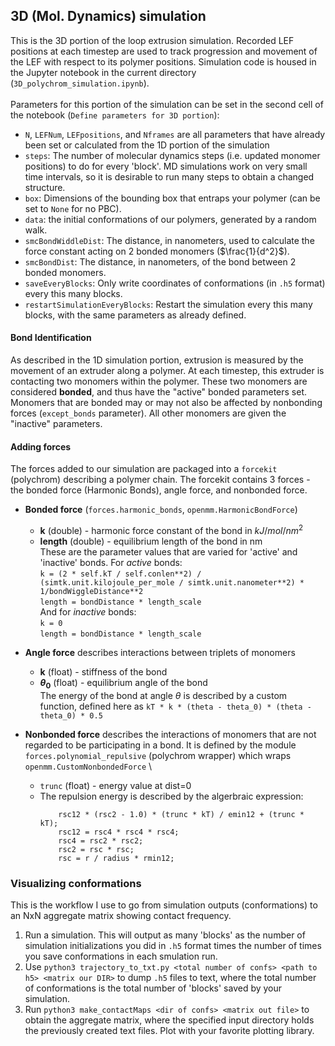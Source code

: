 ## 3D (Mol. Dynamics) simulation
This is the 3D portion of the loop extrusion simulation. Recorded LEF positions at each timestep are used to track progression and movement of the LEF with respect to its polymer positions. Simulation code is housed in the Jupyter notebook in the current directory (`3D_polychrom_simulation.ipynb`). \
\
Parameters for this portion of the simulation can be set in the second cell of the notebook (`Define parameters for 3D portion`):
* `N`, `LEFNum`, `LEFpositions`, and `Nframes` are all parameters that have already been set or calculated from the 1D portion of the simulation
* `steps`: The number of molecular dynamics steps (i.e. updated monomer positions) to do for every 'block'. MD simulations work on very small time intervals, so it is desirable to run many steps to obtain a changed structure.
* `box`: Dimensions of the bounding box that entraps your polymer (can be set to `None` for no PBC).
* `data`: the initial conformations of our polymers, generated by a random walk.
* `smcBondWiddleDist`: The distance, in nanometers, used to calculate the force constant acting on 2 bonded monomers ($\frac{1}{d^2}$).
* `smcBondDist`: The distance, in nanometers, of the bond between 2 bonded monomers.
* `saveEveryBlocks`: Only write coordinates of conformations (in `.h5` format) every this many blocks.
* `restartSimulationEveryBlocks`: Restart the simulation every this many blocks, with the same parameters as already defined.
#### Bond Identification
As described in the 1D simulation portion, extrusion is measured by the movement of an extruder along a polymer. At each timestep, this extruder is contacting two monomers within the polymer. These two monomers are considered **bonded**, and thus have the "active" bonded parameters set. Monomers that are bonded may or may not also be affected by nonbonding forces (`except_bonds` parameter). All other monomers are given the "inactive" parameters.
#### Adding forces
The forces added to our simulation are packaged into a `forcekit` (polychrom) describing a polymer chain. The forcekit contains 3 forces - the bonded force (Harmonic Bonds), angle force, and nonbonded force. 
* **Bonded force** (`forces.harmonic_bonds`, `openmm.HarmonicBondForce`) 
  * **k** (double) - harmonic force constant of the bond in $kJ/mol/nm^2$ 
  * **length** (double) - equilibrium length of the bond in nm
  \
These are the parameter values that are varied for 'active' and 'inactive' bonds. For *active* bonds: \
  `k = (2 * self.kT / self.conlen**2) / (simtk.unit.kilojoule_per_mole / simtk.unit.nanometer**2) * 1/bondWiggleDistance**2` \
  `length = bondDistance * length_scale` \
And for *inactive* bonds: \
  `k = 0` \
  `length = bondDistance * length_scale`

* **Angle force** describes interactions between triplets of monomers
  * **k** (float) - stiffness of the bond
  * **$\theta_0$** (float) - equilibrium angle of the bond \
  The energy of the bond at angle $\theta$ is described by a custom function, defined here as `kT * k * (theta - theta_0) * (theta - theta_0) * 0.5`

* **Nonbonded force** describes the interactions of monomers that are not regarded to be participating in a bond. It is defined by the module `forces.polynomial_repulsive` (polychrom wrapper) which wraps `openmm.CustomNonbondedForce` \
  * `trunc` (float) - energy value at dist=0
  * The repulsion energy is described by the algerbraic expression:
    ```
        rsc12 * (rsc2 - 1.0) * (trunc * kT) / emin12 + (trunc * kT);
        rsc12 = rsc4 * rsc4 * rsc4;
        rsc4 = rsc2 * rsc2;
        rsc2 = rsc * rsc;
        rsc = r / radius * rmin12;
    ```
### Visualizing conformations
This is the workflow I use to go from simulation outputs (conformations) to an NxN aggregate matrix showing contact frequency.
1. Run a simulation. This will output as many 'blocks' as the number of simulation initializations you did in `.h5` format times the number of times you save conformations in each smulation run.
2. Use `python3 trajectory_to_txt.py <total number of confs> <path to h5> <matrix our DIR>` to dump `.h5` files to text, where the total number of conformations is the total number of 'blocks' saved by your simulation.
3. Run `python3 make_contactMaps <dir of confs> <matrix out file>` to obtain the aggregate matrix, where the specified input directory holds the previously created text files. Plot with your favorite plotting library.
